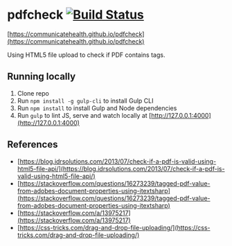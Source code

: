 # pdfcheck [![Build Status](https://travis-ci.org/CommunicateHealth/pdfcheck.svg?branch=master)](https://travis-ci.org/CommunicateHealth/pdfcheck)

[https://communicatehealth.github.io/pdfcheck](https://communicatehealth.github.io/pdfcheck)

Using HTML5 file upload to check if PDF contains tags.

## Running locally

1. Clone repo
2. Run `npm install -g gulp-cli` to install Gulp CLI
3. Run `npm install` to install Gulp and Node dependencies
4. Run `gulp` to lint JS, serve and watch locally at [http://127.0.0.1:4000](http://127.0.0.1:4000)

## References

- [https://blog.idrsolutions.com/2013/07/check-if-a-pdf-is-valid-using-html5-file-api/](https://blog.idrsolutions.com/2013/07/check-if-a-pdf-is-valid-using-html5-file-api/)
- [https://stackoverflow.com/questions/16273239/tagged-pdf-value-from-adobes-document-properties-using-itextsharp](https://stackoverflow.com/questions/16273239/tagged-pdf-value-from-adobes-document-properties-using-itextsharp)
- [https://stackoverflow.com/a/13975217](https://stackoverflow.com/a/13975217)
- [https://css-tricks.com/drag-and-drop-file-uploading/](https://css-tricks.com/drag-and-drop-file-uploading/)
